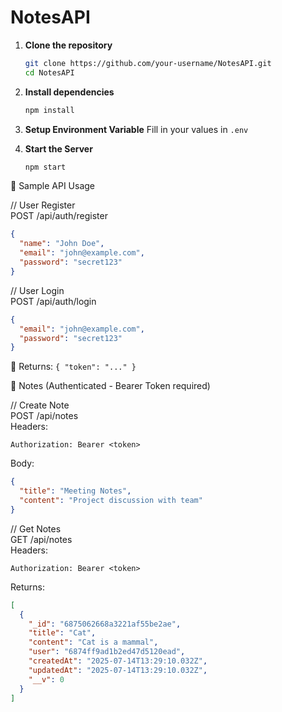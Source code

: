# NotesAPI

1. **Clone the repository**
   ```bash
   git clone https://github.com/your-username/NotesAPI.git
   cd NotesAPI
   ```

2. **Install dependencies**
   ```bash
   npm install
   ```

3. **Setup Environment Variable**
   Fill in your values in `.env`

4. **Start the Server**
   ```bash
   npm start
   ```

📄 Sample API Usage

// User Register  
POST /api/auth/register  
```json
{
  "name": "John Doe",
  "email": "john@example.com",
  "password": "secret123"
}
```

// User Login  
POST /api/auth/login  
```json
{
  "email": "john@example.com",
  "password": "secret123"
}
```

🔁 Returns: `{ "token": "..." }`

📝 Notes (Authenticated - Bearer Token required)

// Create Note  
POST /api/notes  
Headers:
```
Authorization: Bearer <token>
```
Body:
```json
{
  "title": "Meeting Notes",
  "content": "Project discussion with team"
}
```

// Get Notes  
GET /api/notes  
Headers:
```
Authorization: Bearer <token>
```
Returns:
```json
[
  {
    "_id": "6875062668a3221af55be2ae",
    "title": "Cat",
    "content": "Cat is a mammal",
    "user": "6874ff9ad1b2ed47d5120ead",
    "createdAt": "2025-07-14T13:29:10.032Z",
    "updatedAt": "2025-07-14T13:29:10.032Z",
    "__v": 0
  }
]
```
